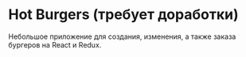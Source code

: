 # Hot Burgers (требует доработки)
Небольшое приложение для создания, изменения, а также заказа бургеров на React и Redux.

